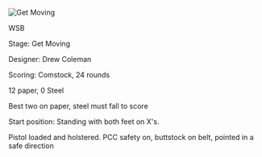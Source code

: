 ![Get Moving](https://github.com/bagellord/USPSA-Stages/blob/master/21-25%20rounds/Get%20Moving%20-%2024%20rounds%20-%20Comstock/Get%20Moving.png)

WSB

Stage: Get Moving

Designer: Drew Coleman

Scoring: Comstock, 24 rounds

12 paper, 0 Steel

Best two on paper, steel must fall to score

Start position: Standing with both feet on X's.

Pistol loaded and holstered. PCC safety on, buttstock on belt, pointed in a safe direction

